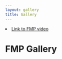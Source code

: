 ```yaml
---
layout: gallery
title: Gallery
---
```


 <li>
    <a href="https://youtu.be/OoT10Htmdu4">Link to FMP video</a>
 </li> 


# FMP Gallery
